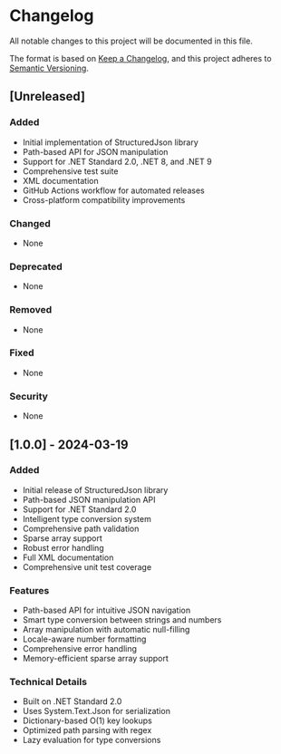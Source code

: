 # Changelog

All notable changes to this project will be documented in this file.

The format is based on [Keep a Changelog](https://keepachangelog.com/en/1.0.0/),
and this project adheres to [Semantic Versioning](https://semver.org/spec/v2.0.0.html).

## [Unreleased]

### Added
- Initial implementation of StructuredJson library
- Path-based API for JSON manipulation
- Support for .NET Standard 2.0, .NET 8, and .NET 9
- Comprehensive test suite
- XML documentation
- GitHub Actions workflow for automated releases
- Cross-platform compatibility improvements

### Changed
- None

### Deprecated
- None

### Removed
- None

### Fixed
- None

### Security
- None

## [1.0.0] - 2024-03-19

### Added
- Initial release of StructuredJson library
- Path-based JSON manipulation API
- Support for .NET Standard 2.0
- Intelligent type conversion system
- Comprehensive path validation
- Sparse array support
- Robust error handling
- Full XML documentation
- Comprehensive unit test coverage

### Features
- Path-based API for intuitive JSON navigation
- Smart type conversion between strings and numbers
- Array manipulation with automatic null-filling
- Locale-aware number formatting
- Comprehensive error handling
- Memory-efficient sparse array support

### Technical Details
- Built on .NET Standard 2.0
- Uses System.Text.Json for serialization
- Dictionary-based O(1) key lookups
- Optimized path parsing with regex
- Lazy evaluation for type conversions 